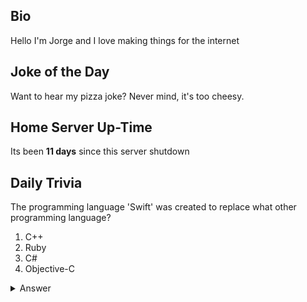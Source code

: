 ## Bio

Hello I'm Jorge and I love making things for the internet

## Joke of the Day

Want to hear my pizza joke? Never mind, it's too cheesy.

## Home Server Up-Time

Its been **11 days** since this server shutdown


## Daily Trivia

The programming language &#039;Swift&#039; was created to replace what other programming language?
 1. C++
 2. Ruby
 3. C#
 4. Objective-C

<details>
  <summary>Answer</summary>
  Objective-C
</details>
